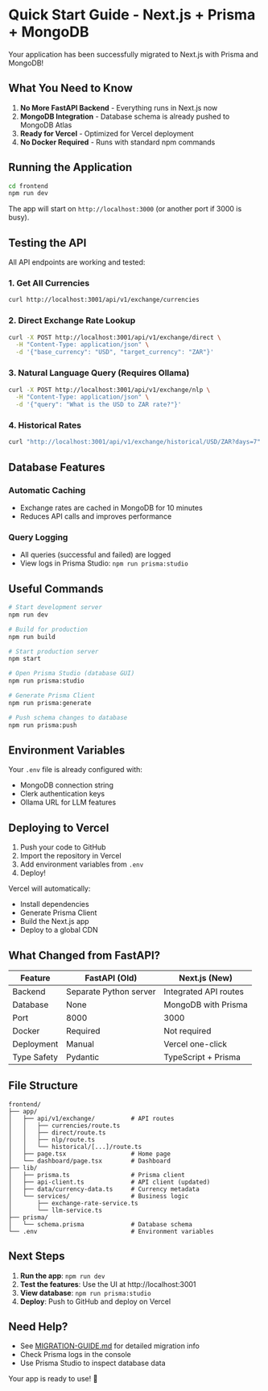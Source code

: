 # Quick Start Guide - Next.js + Prisma + MongoDB

Your application has been successfully migrated to Next.js with Prisma and MongoDB!

## What You Need to Know

1. **No More FastAPI Backend** - Everything runs in Next.js now
2. **MongoDB Integration** - Database schema is already pushed to MongoDB Atlas
3. **Ready for Vercel** - Optimized for Vercel deployment
4. **No Docker Required** - Runs with standard npm commands

## Running the Application

```bash
cd frontend
npm run dev
```

The app will start on `http://localhost:3000` (or another port if 3000 is busy).

## Testing the API

All API endpoints are working and tested:

### 1. Get All Currencies
```bash
curl http://localhost:3001/api/v1/exchange/currencies
```

### 2. Direct Exchange Rate Lookup
```bash
curl -X POST http://localhost:3001/api/v1/exchange/direct \
  -H "Content-Type: application/json" \
  -d '{"base_currency": "USD", "target_currency": "ZAR"}'
```

### 3. Natural Language Query (Requires Ollama)
```bash
curl -X POST http://localhost:3001/api/v1/exchange/nlp \
  -H "Content-Type: application/json" \
  -d '{"query": "What is the USD to ZAR rate?"}'
```

### 4. Historical Rates
```bash
curl "http://localhost:3001/api/v1/exchange/historical/USD/ZAR?days=7"
```

## Database Features

### Automatic Caching
- Exchange rates are cached in MongoDB for 10 minutes
- Reduces API calls and improves performance

### Query Logging
- All queries (successful and failed) are logged
- View logs in Prisma Studio: `npm run prisma:studio`

## Useful Commands

```bash
# Start development server
npm run dev

# Build for production
npm run build

# Start production server
npm start

# Open Prisma Studio (database GUI)
npm run prisma:studio

# Generate Prisma Client
npm run prisma:generate

# Push schema changes to database
npm run prisma:push
```

## Environment Variables

Your `.env` file is already configured with:
- MongoDB connection string
- Clerk authentication keys
- Ollama URL for LLM features

## Deploying to Vercel

1. Push your code to GitHub
2. Import the repository in Vercel
3. Add environment variables from `.env`
4. Deploy!

Vercel will automatically:
- Install dependencies
- Generate Prisma Client
- Build the Next.js app
- Deploy to a global CDN

## What Changed from FastAPI?

| Feature | FastAPI (Old) | Next.js (New) |
|---------|---------------|---------------|
| Backend | Separate Python server | Integrated API routes |
| Database | None | MongoDB with Prisma |
| Port | 8000 | 3000 |
| Docker | Required | Not required |
| Deployment | Manual | Vercel one-click |
| Type Safety | Pydantic | TypeScript + Prisma |

## File Structure

```
frontend/
├── app/
│   ├── api/v1/exchange/          # API routes
│   │   ├── currencies/route.ts
│   │   ├── direct/route.ts
│   │   ├── nlp/route.ts
│   │   └── historical/[...]/route.ts
│   ├── page.tsx                  # Home page
│   └── dashboard/page.tsx        # Dashboard
├── lib/
│   ├── prisma.ts                 # Prisma client
│   ├── api-client.ts             # API client (updated)
│   ├── data/currency-data.ts     # Currency metadata
│   └── services/                 # Business logic
│       ├── exchange-rate-service.ts
│       └── llm-service.ts
├── prisma/
│   └── schema.prisma             # Database schema
└── .env                          # Environment variables
```

## Next Steps

1. **Run the app**: `npm run dev`
2. **Test the features**: Use the UI at http://localhost:3001
3. **View database**: `npm run prisma:studio`
4. **Deploy**: Push to GitHub and deploy on Vercel

## Need Help?

- See [MIGRATION-GUIDE.md](MIGRATION-GUIDE.md) for detailed migration info
- Check Prisma logs in the console
- Use Prisma Studio to inspect database data

Your app is ready to use! 🚀

